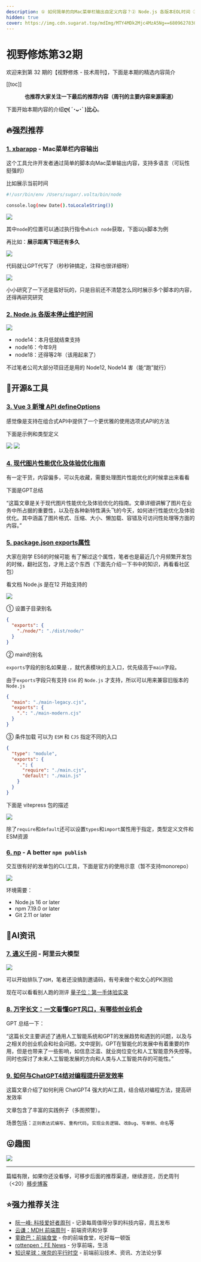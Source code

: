 ```yaml
---
description: ① 如何简单的向Mac菜单栏输出自定义内容？② Node.js 各版本EOL时间 ③ Vue3 新增defineOptions API ④ exports 属性 ⑤ 一个交互友好的单包发布工具 ⑥ 阿里云的chat机器人 ⑦ chatGPT风口？⑧ 如何与chatGPT结对编程提升研发效率
hidden: true
cover: https://img.cdn.sugarat.top/mdImg/MTY4MDk2Mjc4MzA5Ng==680962783096
---
```


# 视野修炼第32期

欢迎来到第 32 期的【视野修炼 - 技术周刊】，下面是本期的精选内容简介

[[toc]]

<center>

**​也推荐大家关注一下最后的推荐内容（周刊的主要内容来源渠道）**
</center>


下面开始本期内容的介绍**ღ( ´･ᴗ･` )比心**。
## 🔥强烈推荐
### [1. xbarapp](https://xbarapp.com/) - Mac菜单栏内容输出
这个工具允许开发者通过简单的脚本向Mac菜单输出内容，支持多语言（可玩性挺强的）

比如展示当前时间

```sh
#!/usr/bin/env /Users/sugar/.volta/bin/node

console.log(new Date().toLocaleString())
```
![](https://img.cdn.sugarat.top/mdImg/MTY4MDk1ODEyNDY1Nw==680958124657)

其中`node`的位置可以通过执行指令`which node`获取，下面以js脚本为例

再比如：**展示距离下班还有多久**

![](https://img.cdn.sugarat.top/mdImg/MTY4MDk1ODY4NDE4Nw==680958684187)

代码就让GPT代写了（秒秒钟搞定，注释也很详细呀）

![](https://img.cdn.sugarat.top/mdImg/MTY4MDk1ODU4Nzc2MA==680958587760)

小小研究了一下还是蛮好玩的，只是目前还不清楚怎么同时展示多个脚本的内容，还得再研究研究

### [2. Node.js 各版本停止维护时间](https://github.com/nodejs/Release)

![](https://img.cdn.sugarat.top/mdImg/MTY4MDk1ODk2MDU3NA==680958960574)

* node14：本月低就结束支持
* node16：今年9月
* node18：还得等2年（该用起来了）

不过笔者公司大部分项目还是用的 Node12, Node14 害（能“跑”就行）

## 🔧开源&工具
### [3. Vue 3 新增 API defineOptions](https://github.com/vuejs/core/pull/5738)
感觉像是支持在组合式API中提供了一个更优雅的使用选项式API的方法

下面是示例和类型定义

![](https://img.cdn.sugarat.top/mdImg/MTY4MDk1OTIwNzA3Mg==680959207072)
![](https://img.cdn.sugarat.top/mdImg/MTY4MDk1OTIyOTM3OA==680959229378)

### [4. 现代图片性能优化及体验优化指南](https://mp.weixin.qq.com/s/LN-fBf-RigSfS_XtU_19JQ)
有一定干货，内容偏多，可以先收藏，需要处理图片性能优化的时候拿出来看看

下面是GPT总结

“这篇文章是关于现代图片性能优化及体验优化的指南。文章详细讲解了图片在业务中所占据的重要性，以及在各种新特性满头飞的今天，如何进行性能优化及体验优化。其中涵盖了图片格式、压缩、大小、懒加载、容错及可访问性处理等方面的内容。”

### [5. package.json exports属性](https://es6.ruanyifeng.com/#docs/module-loader#package-json-%E7%9A%84-exports-%E5%AD%97%E6%AE%B5)
大家在刚学 ES6的时候可能 有了解过这个属性，笔者也是最近几个月频繁开发包的时候，翻社区包，才用上这个东西（下面先介绍一下书中的知识，再看看社区包）

看文档 Node.js 是在12 开始支持的

![](https://img.cdn.sugarat.top/mdImg/MTY4MDk1OTg2ODc4NQ==680959868785)

① 设置子目录别名
```json
{
  "exports": {
    "./node/": "./dist/node/"
  }
}
```
② main的别名

`exports`字段的别名如果是`.`，就代表模块的主入口，优先级高于`main`字段。

由于`exports`字段只有支持 `ES6` 的 `Node.js` 才支持，所以可以用来兼容旧版本的 `Node.js`

```json
{
  "main": "./main-legacy.cjs",
  "exports": {
    ".": "./main-modern.cjs"
  }
}
```

③ 条件加载
可以为 `ESM` 和 `CJS` 指定不同的入口
```json
{
  "type": "module",
  "exports": {
    ".": {
      "require": "./main.cjs",
      "default": "./main.js"
    }
  }
}
```

下面是 vitepress 包的描述

![](https://img.cdn.sugarat.top/mdImg/MTY4MDk2MTE3MDE1Nw==680961170158)

除了`require`和`default`还可以设置`types`和`import`属性用于指定，类型定义文件和ESM资源

### [6. np](https://github.com/sindresorhus/np) - A better `npm publish`
交互很有好的发单包的CLI工具，下面是官方的使用示意（暂不支持monorepo）

![](https://img.cdn.sugarat.top/mdImg/MTY4MDk2Mjk3NzQwMQ==np.gif)

环境需要：
* Node.js 16 or later
* npm 7.19.0 or later
* Git 2.11 or later


## 🤖AI资讯

### [7. 通义千问](https://tongyi.aliyun.com/) - 阿里云大模型

![](https://img.cdn.sugarat.top/mdImg/MTY4MDk2Mjc4MzA5Ng==680962783096)

可以开始排队了`XDM`，笔者还没搞到邀请码，有号来做个和文心的PK测验

现在可以看看别人跑的测评 [量子位：第一手体验实录](https://mp.weixin.qq.com/s/olGY9Cm6hO1h8C9DSy7_qA)


### [8. 万字长文：一文看懂GPT风口，有哪些创业机会](https://mp.weixin.qq.com/s/gPqOAzX4sWZtXDPFjc16Ow)
GPT 总结一下：

“这篇长文主要讲述了通用人工智能系统和GPT的发展趋势和遇到的问题，以及与之相关的创业机会和社会问题。文中提到，GPT在智能化的发展中有着重要的作用，但是也带来了一些影响，如信息泛滥、就业岗位变化和人工智能意外失控等。同时也探讨了未来人工智能发展的方向和人类与人工智能共存的可能性。”

### [9. 如何与ChatGPT4结对编程提升研发效率](https://mp.weixin.qq.com/s/8xqDF0GwWt_JPctWyKikQg)

这篇文章介绍了如何利用 ChatGPT4 强大的AI工具，结合结对编程方法，提高研发效率

文章包含了丰富的实践例子（多图预警）。

场景包括：`正则表达式编写`、`重构代码`，`实现业务逻辑`、`改Bug`、`写单侧`、`命名`等

## 😛趣图

![](https://img.cdn.sugarat.top/mdImg/MTY4MDk2MzY1MTgzNQ==680963651835)

---

篇幅有限，如果你还没看够，可移步后面的推荐渠道，继续游览，历史周刊（<20）[移步博客](https://sugarat.top/weekly/index.html)

## ⭐️强力推荐关注
* [阮一峰: 科技爱好者周刊](https://www.ruanyifeng.com/blog/archives.html) - 记录每周值得分享的科技内容，周五发布
* [云谦：MDH 前端周刊](https://www.yuque.com/chencheng/mdh-weekly) - 前端资讯和分享
* [童欧巴：前端食堂](https://github.com/Geekhyt/weekly) - 你的前端食堂，吃好每一顿饭
* [rottenpen：FE News](https://rottenpen.zhubai.love/) - 分享前端，生活
* [知识星球：咲奈的平行时空](https://wx.zsxq.com/dweb2/index/group/15552285284822) - 前端前沿技术、资讯、方法论分享
